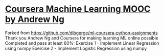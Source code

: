 # [Coursera Machine Learning MOOC by Andrew Ng](https://www.coursera.org/learn/machine-learning) 
Forked from https://github.com/dibgerge/ml-coursera-python-assignments
Thank you Andrew Ng and Coursera for making learning ML online possible
Completed and pass at least 80%: 
Exercise 1 - Implement Linear Regression using numpy
Exercise 2 - Implement Logistic Regression using numpy
